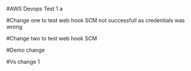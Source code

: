#AWS Devops Test 1    a
 
#Change one to test web hook SCM not successfull as credentials was wrong

#Change two to test web hook SCM

#Demo change

#Vs change 1 
